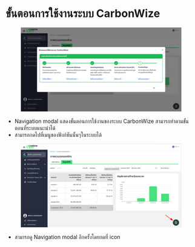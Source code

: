 # ขั้นตอนการใช้งานระบบ CarbonWize

<figure><img src="../.gitbook/assets/image (1) (1).png" alt=""><figcaption></figcaption></figure>

* Navigation modal แสดงขั้นตอนการใช้งานของระบบ CarbonWize สามารถทำตามขั้นตอนที่ระบบแนะนำได้
* สามารถกดไปที่เมนูของฟังก์ชันนั้นๆในระบบได้

<figure><img src="../.gitbook/assets/image (3).png" alt=""><figcaption></figcaption></figure>

* สามารถดู Navigation modal อีกครั้งโดยกดที่ icon
